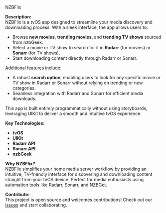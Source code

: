 NZBFlix

**Description:**  
NZBFlix is a tvOS app designed to streamline your media discovery and downloading process. With a sleek interface, the app allows users to:  
- Browse **new movies**, **trending movies**, and **trending TV shows** sourced from nzbGeek.  
- Select a movie or TV show to search for it in **Radarr** (for movies) or **Sonarr** (for TV shows).  
- Start downloading content directly through Radarr or Sonarr.  

Additional features include:  
- A robust **search option**, enabling users to look for any specific movie or TV show in Radarr or Sonarr without relying on trending or new categories.  
- Seamless integration with Radarr and Sonarr for efficient media downloads.  

This app is built entirely programmatically without using storyboards, leveraging UIKit to deliver a smooth and intuitive tvOS experience.  

**Key Technologies:**  
- **tvOS**  
- **UIKit**  
- **Radarr API**  
- **Sonarr API**  
- **nzbGeek**  

**Why NZBFlix?**  
NZBFlix simplifies your home media server workflow by providing an intuitive, TV-friendly interface for discovering and downloading content straight from your tvOS device. Perfect for media enthusiasts using automation tools like Radarr, Sonarr, and NZBGet.  

**Contribute:**  
This project is open source and welcomes contributions! Check out our [issues](#) and start collaborating.
